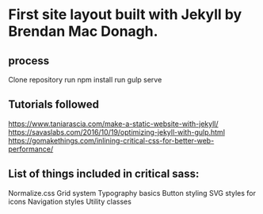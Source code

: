 # First site layout built with Jekyll by Brendan Mac Donagh. 

## process
Clone repository
run npm install
run gulp serve

## Tutorials followed
https://www.taniarascia.com/make-a-static-website-with-jekyll/
https://savaslabs.com/2016/10/19/optimizing-jekyll-with-gulp.html
https://gomakethings.com/inlining-critical-css-for-better-web-performance/

## List of things included in critical sass:
Normalize.css
Grid system
Typography basics
Button styling
SVG styles for icons
Navigation styles
Utility classes